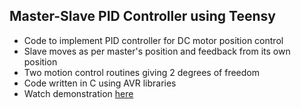 ## Master-Slave PID Controller using Teensy 
- Code to implement PID controller for DC motor position control
- Slave moves as per master's position and feedback from its own position
- Two motion control routines giving 2 degrees of freedom
- Code written in C using AVR libraries
- Watch demonstration [here](https://photos.app.goo.gl/g9ieT1brPVYtBAnL8)
